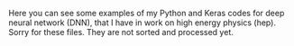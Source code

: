 Here you can see some examples of my Python and Keras codes for deep neural network (DNN), that I have in work on high energy physics (hep). Sorry for these files. They are not sorted and processed yet.
